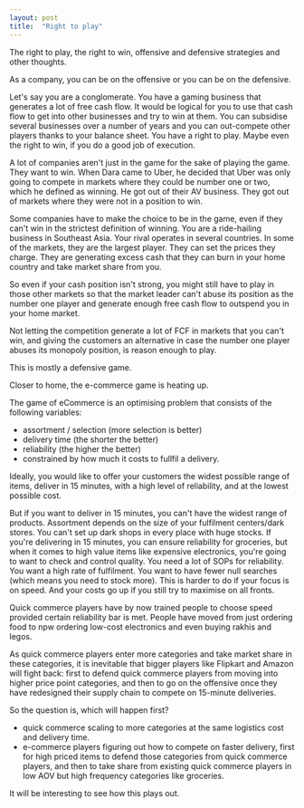 ```yaml
---
layout: post
title:  "Right to play"
---
```


The right to play, the right to win, offensive and defensive strategies and other thoughts.

As a company, you can be on the offensive or you can be on the defensive.

Let's say you are a conglomerate. You have a gaming business that generates a lot of free cash flow. It would be logical for you to use that cash flow to get into other businesses and try to win at them. You can subsidise several businesses over a number of years and you can out-compete other players thanks to your balance sheet. You have a right to play. Maybe even the right to win, if you do a good job of execution.

A lot of companies aren't just in the game for the sake of playing the game. They want to win. When Dara came to Uber, he decided that Uber was only going to compete in markets where they could be number one or two, which he defined as winning. He got out of their AV business. They got out of markets where they were not in a position to win.

Some companies have to make the choice to be in the game, even if they can't win in the strictest definition of winning. You are a ride-hailing business in Southeast Asia. Your rival operates in several countries. In some of the markets, they are the largest player. They can set the prices they charge. They are generating excess cash that they can burn in your home country and take market share from you.

So even if your cash position isn't strong, you might still have to play in those other markets so that the market leader can't abuse its position as the number one player and generate enough free cash flow to outspend you in your home market.

Not letting the competition generate a lot of FCF in markets that you can't win, and giving the customers an alternative in case the number one player abuses its monopoly position, is reason enough to play.

This is mostly a defensive game.

Closer to home, the e-commerce game is heating up.

The game of eCommerce is an optimising problem that consists of the following variables:
- assortment / selection (more selection is better)
- delivery time (the shorter the better)
- reliability (the higher the better)
- constrained by how much it costs to fullfil a delivery.

Ideally, you would like to offer your customers the widest possible range of items, deliver in 15 minutes, with a high level of reliability, and at the lowest possible cost.

But if you want to deliver in 15 minutes, you can't have the widest range of products. Assortment depends on the size of your fulfilment centers/dark stores. You can't set up dark shops in every place with huge stocks. If you're delivering in 15 minutes, you can ensure reliability for groceries, but when it comes to high value items like expensive electronics, you're going to want to check and control quality. You need a lot of SOPs for reliability. You want a high rate of fulfilment. You want to have fewer null searches (which means you need to stock more). This is harder to do if your focus is on speed. And your costs go up if you still try to maximise on all fronts.

Quick commerce players have by now trained people to choose speed provided certain reliability bar is met. People have moved from just ordering food to npw ordering low-cost electronics and even buying rakhis and legos.

As quick commerce players enter more categories and take market share in these categories, it is inevitable that bigger players like Flipkart and Amazon will fight back: first to defend quick commerce players from moving into higher price point categories, and then to go on the offensive once they have redesigned their supply chain to compete on 15-minute deliveries.

So the question is, which will happen first?
- quick commerce scaling to more categories at the same logistics cost and delivery time.
- e-commerce players figuring out how to compete on faster delivery, first for high priced items to defend those categories from quick commerce players, and then to take share from existing quick commerce players in low AOV but high frequency categories like groceries.

It will be interesting to see how this plays out.
